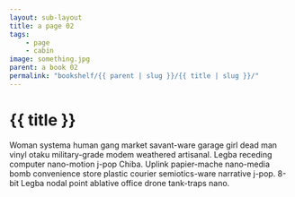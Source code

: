 ```yaml
---
layout: sub-layout
title: a page 02
tags: 
    - page
    - cabin
image: something.jpg
parent: a book 02
permalink: "bookshelf/{{ parent | slug }}/{{ title | slug }}/"
---
```

# {{ title }}

Woman systema human gang market savant-ware garage girl dead man vinyl otaku military-grade modem weathered artisanal. Legba receding computer nano-motion j-pop Chiba. Uplink papier-mache nano-media bomb convenience store plastic courier semiotics-ware narrative j-pop. 8-bit Legba nodal point ablative office drone tank-traps nano. 
